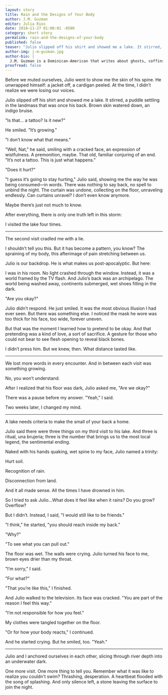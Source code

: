 ```yaml
---
layout: story 
title: Rain and the Designs of Your Body
author: J.M. Guzman
editor: Julia Rios
date: 2018–11-27 01:00:01 -0500
category: short story
permalink: rain-and-the-designs-of-your-body
published: false
teaser: "Julio slipped off his shirt and showed me a lake. It stirred, a puddle settling in the landmass that was once his back."
author-img: j-m-guzman.jpg
author-bio: |
  J.M. Guzman is a Dominican-American that writes about ghosts, coffins, and all the things in the dark. He has forthcoming fiction in Liminal Stories with work currently in Daily Science Fiction and Lackington's. You can find him on twitter [@jmguzman_](https://www.twitter.com/jmguzman_)
proofread: false
---
```


Before we muted ourselves, Julio went to show me the skin of his spine. He unwrapped himself: a jacket off, a cardigan peeled. At the time, I didn’t realize we were losing our voices.
Julio slipped off his shirt and showed me a lake. It stirred, a puddle settling in the landmass that was once his back. Brown skin watered down, an indigo bruise.
"Is that… a tattoo? Is it new?"
He smiled. "It’s growing."
"I don’t know what that means."
"Well, Nat," he said, smiling with a cracked face, an expression of wistfulness. A premonition, maybe. That old, familiar conjuring of an end. "It’s not a tattoo. This is just what happens."
"Does it hurt?"
"I guess it’s going to stay hurting," Julio said, showing me the way he was being consumed—in words. There was nothing to say back, no spell to unbind the night. The curtain was undone, collecting on the floor, unraveling endlessly. Can curtains unravel? I don’t even know anymore.
Maybe there’s just not much to know.
After everything, there is only one truth left in this storm:
I visited the lake four times.
----
The second visit cradled me with a lie.
 I shouldn’t tell you this. But it has become a pattern, you know? The spraining of my body, this afterimage of pain stretching between us.
Julio is our backdrop. He is what makes us post-apocalyptic. But here:
I was in his room. No light crashed through the window. Instead, it was a world framed by the TV flash.  And Julio’s back was an archipelago. The world being washed away, continents submerged, wet shoes filling in the dark.
"Are you okay?"
Julio didn’t respond. He just smiled. It was the most obvious illusion I had ever seen.  But there was something else. I noticed the mask he wore was too thick for his face, too wide, forever uneven.
But that was the moment I learned how to pretend to be okay. And that pretending was a kind of love, a sort of sacrifice. A gesture for those who could not bear to see flesh opening to reveal black bones.
I didn’t press him. But we knew, then. What distance tasted like.
 ----
We lost more words in every encounter. And in between each visit was something growing.
 No, you won’t understand.
 After I realized that his floor was dark, Julio asked me, "Are we okay?"
There was a pause before my answer. "Yeah," I said.
Two weeks later, I changed my mind.
 ----
A lake needs criteria to make the small of your back a home.
Julio said there were three things on my third visit to his lake. And three is ritual, una brujeria; three is the number that brings us to the most local legend, the sentimental ending.
Naked with his hands quaking, wet spine to my face, Julio named a trinity:
Hurt soil.
Recognition of rain.
Disconnection from land.
And it all made sense. All the times I have drowned in him.
So I tried to ask Julio...What does it feel like when it rains? Do you grow? Overflow?
But I didn’t. Instead, I said, "I would still like to be friends."
"I think," he started, "you should reach inside my back."
"Why?"
"To see what you can pull out."
The floor was wet. The walls were crying. Julio turned his face to me, brown eyes drier than my throat.

"I’m sorry," I said.
"For what?"
"That you’re like this," I finished.
And Julio walked to the television. Its face was cracked. "You are part of the reason I feel this way."
"I’m not responsible for how you feel."
My clothes were tangled together on the floor.
 "Or for how your body reacts," I continued.
And he started crying. But he smiled, too. "Yeah."
----
Julio and I anchored ourselves in each other, slicing through river depth into an underwater dark.
One more visit. One more thing to tell you. Remember what it was like to realize you couldn't swim? Thrashing, desperation. A heartbeat flooded with the song of splashing. And only silence left, a stone leaving the surface to join the night.